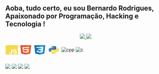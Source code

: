 ## Aoba, tudo certo, eu sou Bernardo Rodrigues, Apaixonado por Programação, Hacking e Tecnologia !

<div align="center">
  <a href="https://github.com/Benrdrs-code">
  <img height="180em" src="https://github-readme-stats.vercel.app/api?username=Benrdrs-code&show_icons=true&theme=dark&include_all_commits=true&count_private=true"/>
  <img height="150em" src="https://github-readme-stats.vercel.app/api/top-langs/?username=Benrdrs-code&layout=compact&langs_count=2&theme=dark"/>
  </a>
</div>
  
<div style="display: inline_block"><br>
  <img align="center" alt="Js" height="30" width="40" src="https://raw.githubusercontent.com/devicons/devicon/master/icons/javascript/javascript-plain.svg">
  <img align="center" alt="HTML" height="30" width="40" src="https://raw.githubusercontent.com/devicons/devicon/master/icons/html5/html5-original.svg">
  <img align="center" alt="CSS" height="30" width="40" src="https://raw.githubusercontent.com/devicons/devicon/master/icons/css3/css3-original.svg">
  <img align="center" alt="Python" height="30" width="40" src="https://raw.githubusercontent.com/devicons/devicon/master/icons/python/python-original.svg">
  <img align="center" alt="cpp" height="30" width="30" src="https://cdn-icons-png.flaticon.com/512/6132/6132222.png">
  <img align="center" alt="c" height="35" width="35" src="https://external-content.duckduckgo.com/iu/?u=http%3A%2F%2Fcostanobreengenharia.com.br%2Fwp-content%2Fuploads%2F2017%2F05%2Flinguagem-C.png&f=1&nofb=1">
</div>
  
  ##
  
  <div> 
  <a href="https://instagram.com/bernard_Rdrs" target="_blank"><img src="https://img.shields.io/badge/-Instagram-%23E4405F?style=for-the-badge&logo=instagram&logoColor=white" target="_blank"></a>
  <a href="https://www.linkedin.com/in/bernardo-rodrigues-dev/" target="_blank"><img src="https://img.shields.io/badge/-LinkedIn-%230077B5?style=for-the-badge&logo=linkedin&logoColor=white" target="_blank"></a> 
  <a href="https://twitter.com/Benrdrs"><img src="https://img.shields.io/badge/Twitter-1DA1F2?style=for-the-badge&logo=twitter&logoColor=white" target="_blank"></a>
    <a href = "mailto:bernardorodrigues@pm.me"><img src="https://img.shields.io/badge/ProtonMail-8B89CC?style=for-the-badge&logo=protonmail&logoColor=white" target="_blank"></a>
</div>
  
  ##
